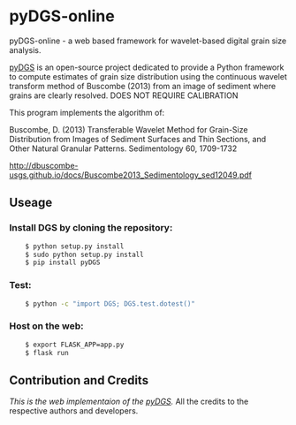 # pyDGS-online

pyDGS-online - a web based framework for wavelet-based digital grain size analysis.

[pyDGS](https://github.com/dbuscombe-usgs/pyDGS) is an open-source project dedicated to provide a Python framework to compute estimates of grain size distribution  using the continuous wavelet transform method of Buscombe (2013) from an image of sediment where grains are clearly resolved. DOES NOT REQUIRE CALIBRATION

This program implements the algorithm of:

Buscombe, D. (2013) Transferable Wavelet Method for Grain-Size Distribution from Images of Sediment Surfaces and Thin Sections, and Other Natural Granular Patterns. Sedimentology 60, 1709-1732

http://dbuscombe-usgs.github.io/docs/Buscombe2013_Sedimentology_sed12049.pdf

## Useage

### Install DGS by cloning the repository:
```bash
    $ python setup.py install
    $ sudo python setup.py install
    $ pip install pyDGS
```
    
### Test:
```bash
    $ python -c "import DGS; DGS.test.dotest()"
```

### Host on the web:
```bash
    $ export FLASK_APP=app.py
    $ flask run
```

## Contribution and Credits

_This is the web implementaion of the [pyDGS](https://github.com/dbuscombe-usgs/pyDGS)._
All the credits to the respective authors and developers.
